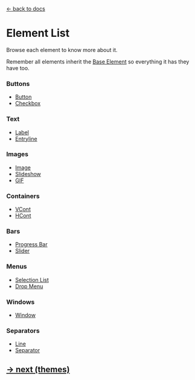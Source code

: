 [<- back to docs](docs.md)

# Element List

Browse each element to know more about it.

Remember all elements inherit the [Base Element](element.md) so everything it has they have too.

### Buttons

- [Button](elements/button.md)
- [Checkbox](elements/checkbox.md)

### Text

- [Label](elements/label.md)
- [Entryline](elements/entryline.md)

### Images

- [Image](elements/image.md)
- [Slideshow](elements/slideshow.md)
- [GIF](elements/gif.md)

### Containers

- [VCont](elements/vcont.md)
- [HCont](elements/hcont.md)

### Bars

- [Progress Bar](elements/progressbar.md)
- [Slider](elements/slider.md)

### Menus

- [Selection List](elements/selectionlist.md)
- [Drop Menu](elements/dropmenu.md)

### Windows

- [Window](elements/window.md)

### Separators

- [Line](elements/line.md)
- [Separator](elements/separator.md)

## [-> next (themes)](themes.md)
